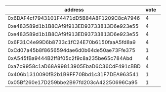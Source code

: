 address|vote|timestamp|signature
---|---|---|---
0x6DAF4cf7943101F4471dD5B84A8F1209C8cA7946|4|1605029509|0x529b10b8e9a4b822f7a44df00c36ac7720aebdc2437eab37e4fc5d7b68eb607e1a3f34aebfc9fb9526dcfed90f45248d22c9696a694ebea06b586650671d0ff61c
0xe483589d1b1B8CAf9f913ED93733813D6e923e55|4|1605030722|0x7248ac32bd924375f21209d663cf59b093c8f470aa0448bd377ef7f60b7f4b2319f21f2abd850ea25e6fe1d95e327cf9c815101bafba27033205a883acce9d001b
0xe483589d1b1B8CAf9f913ED93733813D6e923e55|4|1605030857|0x09c4f445d4eed71c4ffcd48751348a79c9f769c7ab45027f997956a764e3f12b2cd36efe4fe962af8dc56fb273b6cdc0df891b4c3cb3a115b87407ceffaf0b581c
0x6F31C4e99D6b8733c1fC24E70b6150faaA5fd8a9|4|1605030861|0x49ddcaf2095cac177453b47e045b11f3e72cf7327c8864f156e3100ec448af643a2015e50f7973d4f4e84e5a960b977b3c52c06d984baa1dd352831fa46cc0fd1b
0xCd07a45b8f8656594dae6d0b64de50ae73Ffe375|1|1605031406|0xb9ac3cc96ccb11edea69dafd4e3310e1f4f150bd9c234d8eaa6a27af49dd371e4d96ecd71032085f1530eafd2bdc0441b779cf0108802d4aaa6b0155b1eb27e61c
0xA545fBa9444B2ff8f05c2f9c8a235be65c784Abd|4|1605042223|0x962554a4cfa35bd746a76091bd3ccca187153c60abe0183ea204cca74fa6c49b5fe1b6c8369bed93ada23ef818abf3dfb6e69be629163fe8275abec18bef70ff1c
0xa7c9958c1aD68A99813905EbaD6C36CdF491cBBD|4|1605045076|0xbdf0edbe1cdce52facb6e146a59ea0cb045563f974cad6652fcccd39719d45d507999b3d5e1760cef203463af38aa781e523144e2731939eee076709990df0991b
0x406b1310090fB2b1B9FF70Bbd1c31F7DEA963541|1|1605045595|0x7f68aef73c912fbd76f3b752a7a9ffcf45ebe117b34aec84c1e6f39fd5005e606a029ccd26dba5e6eb16cb5c9c030307bb51f99848df044630d5bb28544249dd1b
0x05Bf260e17D259bbe2B97fd203cA42250696Ca95|1|1605050251|0x2e71a29a1903addf43777a87006c2a5583c514e39fa4537331cb2e730a10f3131d082d66932558b855998088efa1a4cbacb4dc09be2bd58865f9a21cf617d1991c